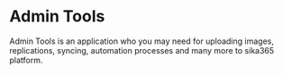 # Admin Tools
Admin Tools is an application who you may need for uploading images, replications, syncing, automation processes and many more to sika365 platform.
